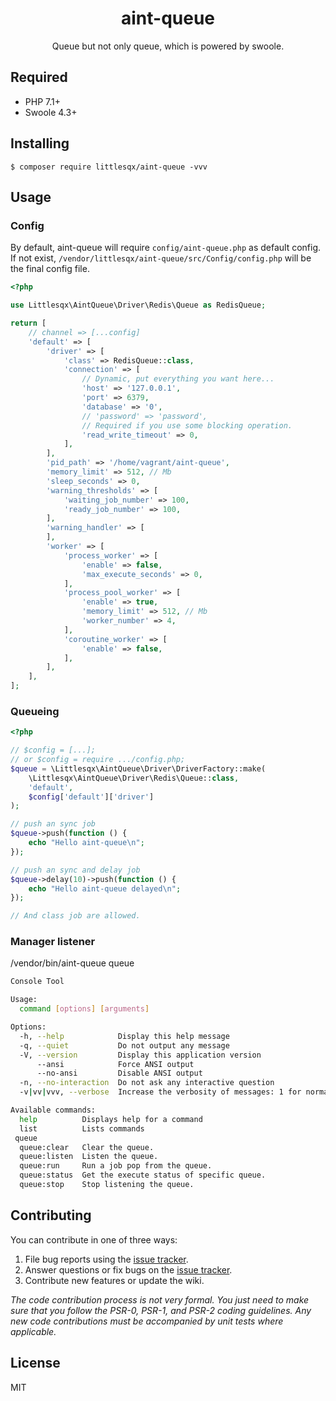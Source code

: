 <h1 align="center"> aint-queue </h1>

<p align="center"> Queue but not only queue, which is powered by swoole.</p>

## Required

- PHP 7.1+
- Swoole 4.3+

## Installing

```shell
$ composer require littlesqx/aint-queue -vvv
```

## Usage

### Config

By default, aint-queue will require `config/aint-queue.php` as default config. If not exist, `/vendor/littlesqx/aint-queue/src/Config/config.php` will be the final config file.

```php
<?php

use Littlesqx\AintQueue\Driver\Redis\Queue as RedisQueue;

return [
    // channel => [...config]
    'default' => [
        'driver' => [
            'class' => RedisQueue::class,
            'connection' => [
                // Dynamic, put everything you want here...
                'host' => '127.0.0.1',
                'port' => 6379,
                'database' => '0',
                // 'password' => 'password',
                // Required if you use some blocking operation.
                'read_write_timeout' => 0,
            ],
        ],
        'pid_path' => '/home/vagrant/aint-queue',
        'memory_limit' => 512, // Mb
        'sleep_seconds' => 0,
        'warning_thresholds' => [
            'waiting_job_number' => 100,
            'ready_job_number' => 100,
        ],
        'warning_handler' => [
        ],
        'worker' => [
            'process_worker' => [
                'enable' => false,
                'max_execute_seconds' => 0,
            ],
            'process_pool_worker' => [
                'enable' => true,
                'memory_limit' => 512, // Mb
                'worker_number' => 4,
            ],
            'coroutine_worker' => [
                'enable' => false,
            ],
        ],
    ],
];

```

### Queueing

```php
<?php

// $config = [...];
// or $config = require .../config.php;
$queue = \Littlesqx\AintQueue\Driver\DriverFactory::make(
    \Littlesqx\AintQueue\Driver\Redis\Queue::class,
    'default',
    $config['default']['driver']
);

// push an sync job
$queue->push(function () {
    echo "Hello aint-queue\n";
});

// push an sync and delay job
$queue->delay(10)->push(function () {
    echo "Hello aint-queue delayed\n";
});

// And class job are allowed.

```

### Manager listener

/vendor/bin/aint-queue queue

```bash
Console Tool

Usage:
  command [options] [arguments]

Options:
  -h, --help            Display this help message
  -q, --quiet           Do not output any message
  -V, --version         Display this application version
      --ansi            Force ANSI output
      --no-ansi         Disable ANSI output
  -n, --no-interaction  Do not ask any interactive question
  -v|vv|vvv, --verbose  Increase the verbosity of messages: 1 for normal output, 2 for more verbose output and 3 for debug

Available commands:
  help          Displays help for a command
  list          Lists commands
 queue
  queue:clear   Clear the queue.
  queue:listen  Listen the queue.
  queue:run     Run a job pop from the queue.
  queue:status  Get the execute status of specific queue.
  queue:stop    Stop listening the queue.
```

## Contributing

You can contribute in one of three ways:

1. File bug reports using the [issue tracker](https://github.com/littlesqx/aint-queue/issues).
2. Answer questions or fix bugs on the [issue tracker](https://github.com/littlesqx/aint-queue/issues).
3. Contribute new features or update the wiki.

_The code contribution process is not very formal. You just need to make sure that you follow the PSR-0, PSR-1, and PSR-2 coding guidelines. Any new code contributions must be accompanied by unit tests where applicable._

## License

MIT